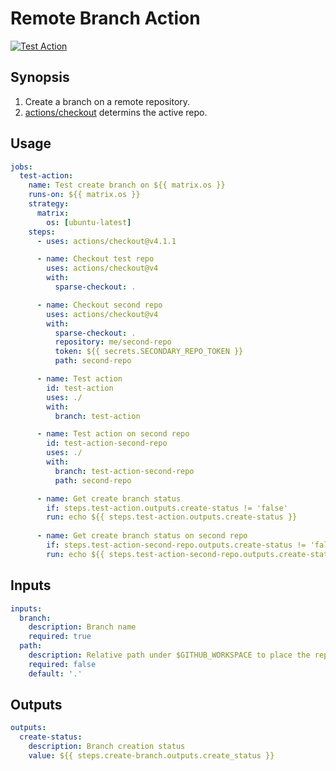 # Remote Branch Action

[![Test Action](https://github.com/JosiahSiegel/remote-branch-action/actions/workflows/test-action.yml/badge.svg)](https://github.com/JosiahSiegel/remote-branch-action/actions/workflows/test-action.yml)

## Synopsis

1. Create a branch on a remote repository.
2. [actions/checkout](https://github.com/actions/checkout) determins the active repo.

## Usage

```yml
jobs:
  test-action:
    name: Test create branch on ${{ matrix.os }}
    runs-on: ${{ matrix.os }}
    strategy:
      matrix:
        os: [ubuntu-latest]
    steps:
      - uses: actions/checkout@v4.1.1

      - name: Checkout test repo
        uses: actions/checkout@v4
        with:
          sparse-checkout: .

      - name: Checkout second repo
        uses: actions/checkout@v4
        with:
          sparse-checkout: .
          repository: me/second-repo
          token: ${{ secrets.SECONDARY_REPO_TOKEN }}
          path: second-repo

      - name: Test action
        id: test-action
        uses: ./
        with:
          branch: test-action

      - name: Test action on second repo
        id: test-action-second-repo
        uses: ./
        with:
          branch: test-action-second-repo
          path: second-repo

      - name: Get create branch status
        if: steps.test-action.outputs.create-status != 'false'
        run: echo ${{ steps.test-action.outputs.create-status }}
  
      - name: Get create branch status on second repo
        if: steps.test-action-second-repo.outputs.create-status != 'false'
        run: echo ${{ steps.test-action-second-repo.outputs.create-status }}
```

## Inputs

```yml
inputs:
  branch:
    description: Branch name
    required: true
  path:
    description: Relative path under $GITHUB_WORKSPACE to place the repository
    required: false
    default: '.'
```

## Outputs
```yml
outputs:
  create-status:
    description: Branch creation status
    value: ${{ steps.create-branch.outputs.create_status }}
```